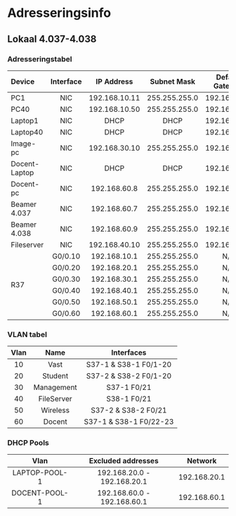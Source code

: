 # Adresseringsinfo 

## Lokaal 4.037-4.038

### Adresseringstabel

<table class="table table-striped table-bordered">
<thead>
<tr>
<th style="text-align:left">Device</th>
<th style="text-align:center">Interface</th>
<th style="text-align:center">IP Address</th>
<th style="text-align:center">Subnet Mask</th>
<th style="text-align:center">Default Gateway</th>
<th style="text-align:center">Vlan</th>
</tr>
</thead>
<tbody>
<tr>
<td style="text-align:left">PC1</td>
<td style="text-align:center">NIC</td>
<td style="text-align:center">192.168.10.11</td>
<td style="text-align:center">255.255.255.0</td>
<td style="text-align:center">192.168.10.1</td>
<td style="text-align:center">10</td>
</tr>
<tr>
<td style="text-align:left">PC40</td>
<td style="text-align:center">NIC</td>
<td style="text-align:center">192.168.10.50</td>
<td style="text-align:center">255.255.255.0</td>
<td style="text-align:center">192.168.10.1</td>
<td style="text-align:center">10</td>
</tr>
<tr>
<td style="text-align:left">Laptop1</td>
<td style="text-align:center">NIC</td>
<td style="text-align:center">DHCP</td>
<td style="text-align:center">DHCP</td>
<td style="text-align:center">192.168.20.1</td>
<td style="text-align:center">20</td>
</tr>
<tr>
<td style="text-align:left">Laptop40</td>
<td style="text-align:center">NIC</td>
<td style="text-align:center">DHCP</td>
<td style="text-align:center">DHCP</td>
<td style="text-align:center">192.168.20.1</td>
<td style="text-align:center">20</td>
</tr>
<tr>
<td style="text-align:left">Image-pc</td>
<td style="text-align:center">NIC</td>
<td style="text-align:center">192.168.30.10</td>
<td style="text-align:center">255.255.255.0</td>
<td style="text-align:center">192.168.30.1</td>
<td style="text-align:center">30</td>
</tr>
<tr>
<td style="text-align:left">Docent-Laptop</td>
<td style="text-align:center">NIC</td>
<td style="text-align:center">DHCP</td>
<td style="text-align:center">DHCP</td>
<td style="text-align:center">192.168.60.1</td>
<td style="text-align:center">60</td>
</tr>
<tr>
<td style="text-align:left">Docent-pc</td>
<td style="text-align:center">NIC</td>
<td style="text-align:center">192.168.60.8</td>
<td style="text-align:center">255.255.255.0</td>
<td style="text-align:center">192.168.60.1</td>
<td style="text-align:center">60</td>
</tr>
<tr>
<td style="text-align:left">Beamer 4.037</td>
<td style="text-align:center">NIC</td>
<td style="text-align:center">192.168.60.7</td>
<td style="text-align:center">255.255.255.0</td>
<td style="text-align:center">192.168.60.1</td>
<td style="text-align:center">60</td>
</tr>
<tr>
<td style="text-align:left">Beamer 4.038</td>
<td style="text-align:center">NIC</td>
<td style="text-align:center">192.168.60.9</td>
<td style="text-align:center">255.255.255.0</td>
<td style="text-align:center">192.168.60.1</td>
<td style="text-align:center">60</td>
</tr>
<tr>
<td style="text-align:left">Fileserver</td>
<td style="text-align:center">NIC</td>
<td style="text-align:center">192.168.40.10</td>
<td style="text-align:center">255.255.255.0</td>
<td style="text-align:center">192.168.40.1</td>
<td style="text-align:center">40</td>
</tr>
<tr>
<td style="text-align:left" rowspan="6">R37</td>
<td style="text-align:center">G0/0.10</td>
<td style="text-align:center">192.168.10.1</td>
<td style="text-align:center">255.255.255.0</td>
<td style="text-align:center">N/A</td>
<td style="text-align:center">10</td>
</tr>
<tr>
<td style="text-align:center">G0/0.20</td>
<td style="text-align:center">192.168.20.1</td>
<td style="text-align:center">255.255.255.0</td>
<td style="text-align:center">N/A</td>
<td style="text-align:center">20</td>
</tr>
<tr>
<td style="text-align:center">G0/0.30</td>
<td style="text-align:center">192.168.30.1</td>
<td style="text-align:center">255.255.255.0</td>
<td style="text-align:center">N/A</td>
<td style="text-align:center">30</td>
</tr>
<tr>
<td style="text-align:center">G0/0.40</td>
<td style="text-align:center">192.168.40.1</td>
<td style="text-align:center">255.255.255.0</td>
<td style="text-align:center">N/A</td>
<td style="text-align:center">40</td>
</tr>
<tr>
<td style="text-align:center">G0/0.50</td>
<td style="text-align:center">192.168.50.1</td>
<td style="text-align:center">255.255.255.0</td>
<td style="text-align:center">N/A</td>
<td style="text-align:center">50</td>
</tr>
<tr>
<td style="text-align:center">G0/0.60</td>
<td style="text-align:center">192.168.60.1</td>
<td style="text-align:center">255.255.255.0</td>
<td style="text-align:center">N/A</td>
<td style="text-align:center">60</td>
</tr>
</tbody>
</table>

### VLAN tabel

|Vlan|Name        |Interfaces |
|:--:|:----------:|:---------:|
|10  |Vast        |S37-1 & S38-1 F0/1-20 |
|20  |Student     |S37-2 & S38-2 F0/1-20 |
|30  |Management  |S37-1 F0/21           |
|40  |FileServer  |S38-1 F0/21           |
|50  |Wireless    |S37-2 & S38-2 F0/21   |
|60  |Docent      |S37-1 & S38-1 F0/22-23|

### DHCP Pools

|Vlan|Excluded addresses|Network |
|:--:|:----------:|:---------:|
|LAPTOP-POOL-1  |192.168.20.0 - 192.168.20.1   |192.168.20.1 |
|DOCENT-POOL-1  |192.168.60.0 - 192.168.60.1   |192.168.60.1 |
